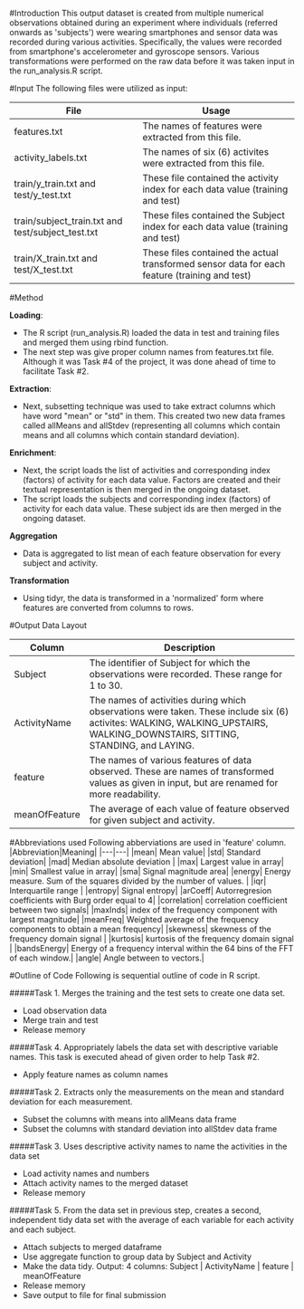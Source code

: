 #Introduction
This output dataset is created from multiple numerical observations obtained during an experiment where individuals (referred onwards as 'subjects') were wearing smartphones and sensor data was recorded during various activities. Specifically, the values were recorded from smartphone's accelerometer and gyroscope sensors. Various transformations were performed on the raw data before it was taken input in the run_analysis.R script.

#Input
The following files were utilized as input:

|File|Usage|
|---|---|
|features.txt|The names of features were extracted from this file.|
|activity_labels.txt|The names of six (6) activites were extracted from this file.|
|train/y_train.txt and test/y_test.txt|These file contained the activity index for each data value (training and test)|
|train/subject_train.txt and test/subject_test.txt|These files contained the Subject index for each data value (training and test)|
|train/X_train.txt and test/X_test.txt|These files contained the actual transformed sensor data for each feature (training and test)|


#Method

**Loading**:

* The R script (run_analysis.R) loaded the data in test and training files and merged them using rbind function. 
* The next step was give proper column names from features.txt file. Although it was Task #4 of the project, it was done ahead of time to facilitate Task #2.

**Extraction**:

* Next, subsetting technique was used to take extract columns which have word "mean" or "std" in them. This created two new data frames called allMeans and allStdev (representing all columns which contain means and all columns which contain standard deviation).

**Enrichment**:

* Next, the script loads the list of activities and corresponding index (factors) of activity for each data value. Factors are created and their textual representation is then merged in the ongoing dataset.
* The script loads the subjects and corresponding index (factors) of activity for each data value. These subject ids are then merged in the ongoing dataset.

**Aggregation**
* Data is aggregated to list mean of each feature observation for every subject and activity.

**Transformation**
* Using tidyr, the data is transformed in a 'normalized' form where features are converted from columns to rows.


#Output Data Layout

|Column|Description|
|----|----|
|Subject|The identifier of Subject for which the observations were recorded. These range for 1 to 30.|
|ActivityName|The names of activities during which observations were taken. These include six (6) activites: WALKING, WALKING_UPSTAIRS, WALKING_DOWNSTAIRS, SITTING, STANDING, and LAYING.|
|feature|The names of various features of data observed. These are names of transformed values as given in input, but are renamed for more readability.|
|meanOfFeature|The average of each value of feature observed for given subject and activity.|


#Abbreviations used
Following abberviations are used in 'feature' column.
|Abbreviation|Meaning|
|---|---|
|mean| Mean value|
|std| Standard deviation|
|mad| Median absolute deviation |
|max| Largest value in array|
|min| Smallest value in array|
|sma| Signal magnitude area|
|energy| Energy measure. Sum of the squares divided by the number of values. |
|iqr| Interquartile range |
|entropy| Signal entropy|
|arCoeff| Autorregresion coefficients with Burg order equal to 4|
|correlation| correlation coefficient between two signals|
|maxInds| index of the frequency component with largest magnitude|
|meanFreq| Weighted average of the frequency components to obtain a mean frequency|
|skewness| skewness of the frequency domain signal |
|kurtosis| kurtosis of the frequency domain signal |
|bandsEnergy| Energy of a frequency interval within the 64 bins of the FFT of each window.|
|angle| Angle between to vectors.|

#Outline of Code
Following is sequential outline of code in R script.

#####Task 1. Merges the training and the test sets to create one data set.
  * Load observation data
  * Merge train and test
  * Release memory

#####Task 4. Appropriately labels the data set with descriptive variable names. 
This task is executed ahead of given order to help Task #2.
  * Apply feature names as column names

#####Task 2. Extracts only the measurements on the mean and standard deviation for each measurement.
  * Subset the columns with means into allMeans data frame
  * Subset the columns with standard deviation into allStdev data frame

#####Task 3. Uses descriptive activity names to name the activities in the data set
  
  * Load activity names and numbers
  * Attach activity names to the merged dataset
  * Release memory

#####Task 5. From the data set in previous step, creates a second, independent tidy data set with the average of each variable for each activity and each subject.

  * Attach subjects to merged dataframe
  * Use aggregate function to group data by Subject and Activity 
  * Make the data tidy. Output: 4 columns: Subject | ActivityName  | feature | meanOfFeature
  * Release memory
  * Save output to file for final submission
  
